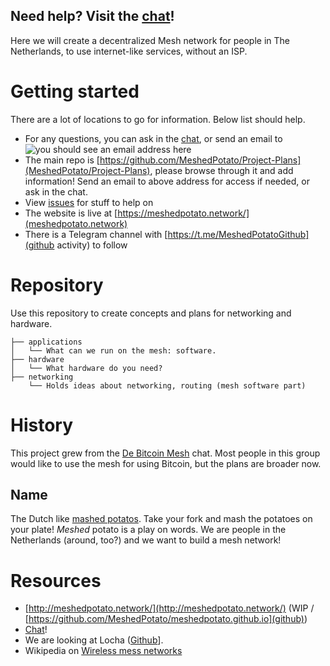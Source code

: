 Need help? Visit the [chat](https://t.me/DeBitcoinMesh)!
--------------------------------------------------------

Here we will create a decentralized Mesh network for people in The Netherlands, to use internet-like services, without an ISP.

# Getting started
There are a lot of locations to go for information. Below list should help.

* For any questions, you can ask in the [chat](https://t.me/DeBitcoinMesh), or send an email to ![you should see an email address here](https://meshedpotato.network/assets/img/email.png)
* The main repo is [https://github.com/MeshedPotato/Project-Plans](MeshedPotato/Project-Plans), please browse through it and add information! Send an email to above address for access if needed, or ask in the chat.
* View [issues](https://github.com/MeshedPotato/Project-Plans/issues) for stuff to help on
* The website is live at [https://meshedpotato.network/](meshedpotato.network)
* There is a Telegram channel with [https://t.me/MeshedPotatoGithub](github activity) to follow

# Repository
Use this repository to create concepts and plans for networking and hardware.
```
├── applications
│   └── What can we run on the mesh: software.
├── hardware
│   └── What hardware do you need?
├── networking
    └── Holds ideas about networking, routing (mesh software part)
```

# History
This project grew from the [De Bitcoin Mesh](https://t.me/DeBitcoinMesh) chat. 
Most people in this group would like to use the mesh for using Bitcoin, but the plans are broader now.

## Name
The Dutch like [mashed potatos](https://nl.wikipedia.org/wiki/Aardappelpuree). Take your fork and mash the potatoes on your plate! *Meshed* potato is a play on words. We are people in the Netherlands (around, too?) and we want to build a mesh network!

# Resources
* [http://meshedpotato.network/](http://meshedpotato.network/) (WIP / [https://github.com/MeshedPotato/meshedpotato.github.io](github))
* [Chat](https://t.me/DeBitcoinMesh)!
* We are looking at Locha ([Github](https://github.com/btcven/locha)].
* Wikipedia on [Wireless mess networks](https://en.wikipedia.org/wiki/Wireless_mesh_network)

